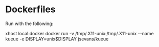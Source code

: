 # Dockerfiles

Run with the following:

xhost local:docker
docker run -v /tmp/.X11-unix:/tmp/.X11-unix --name kueue -e DISPLAY=unix$DISPLAY jsevans/kueue
